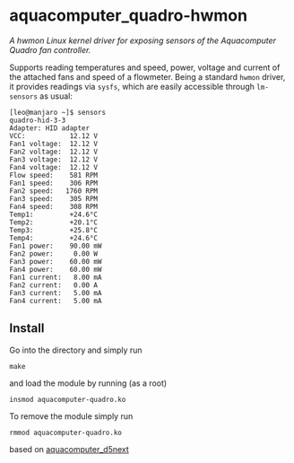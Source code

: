 # aquacomputer_quadro-hwmon
*A hwmon Linux kernel driver for exposing sensors of the Aquacomputer Quadro fan controller.*

Supports reading temperatures and speed, power, voltage and current of the attached fans and speed of a flowmeter. Being a standard `hwmon` driver, it provides readings via `sysfs`, which are easily accessible through `lm-sensors` as usual:

```shell
[leo@manjaro ~]$ sensors
quadro-hid-3-3
Adapter: HID adapter
VCC:           12.12 V  
Fan1 voltage:  12.12 V  
Fan2 voltage:  12.12 V  
Fan3 voltage:  12.12 V  
Fan4 voltage:  12.12 V  
Flow speed:    581 RPM
Fan1 speed:    306 RPM
Fan2 speed:   1760 RPM
Fan3 speed:    305 RPM
Fan4 speed:    308 RPM
Temp1:         +24.6°C  
Temp2:         +20.1°C  
Temp3:         +25.8°C  
Temp4:         +24.6°C  
Fan1 power:    90.00 mW 
Fan2 power:     0.00 W  
Fan3 power:    60.00 mW 
Fan4 power:    60.00 mW 
Fan1 current:   8.00 mA 
Fan2 current:   0.00 A  
Fan3 current:   5.00 mA 
Fan4 current:   5.00 mA 
```

## Install

Go into the directory and simply run
```
make
```
and load the module by running (as a root)
```
insmod aquacomputer-quadro.ko
```

To remove the module simply run
```
rmmod aquacomputer-quadro.ko
```


based on [aquacomputer_d5next](https://github.com/aleksamagicka/aquacomputer_d5next-hwmon)
